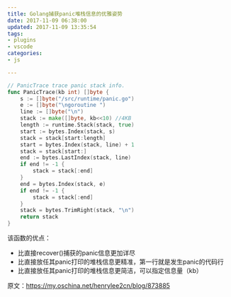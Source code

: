 ```yaml
---
title: Golang捕获panic堆栈信息的优雅姿势
date: 2017-11-09 06:38:00
updated: 2017-11-09 13:35:54
tags: 
- plugins
- vscode
categories: 
- js

---
```

```go
// PanicTrace trace panic stack info.
func PanicTrace(kb int) []byte {
    s := []byte("/src/runtime/panic.go")
    e := []byte("\ngoroutine ")
    line := []byte("\n")
    stack := make([]byte, kb<<10) //4KB
    length := runtime.Stack(stack, true)
    start := bytes.Index(stack, s)
    stack = stack[start:length]
    start = bytes.Index(stack, line) + 1
    stack = stack[start:]
    end := bytes.LastIndex(stack, line)
    if end != -1 {
        stack = stack[:end]
    }
    end = bytes.Index(stack, e)
    if end != -1 {
        stack = stack[:end]
    }
    stack = bytes.TrimRight(stack, "\n")
    return stack
}
```


<!--more-->


该函数的优点：

 - 比直接recover()捕获的panic信息更加详尽
 - 比直接放任其panic打印的堆栈信息更精准，第一行就是发生panic的代码行
 - 比直接放任其panic打印的堆栈信息更简洁，可以指定信息量（kb）

原文：https://my.oschina.net/henrylee2cn/blog/873885